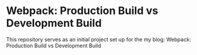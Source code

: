 # Webpack: Production Build vs Development Build
 This repository serves as an initial project set up for the my blog: Webpack: Production Build vs Development Build
